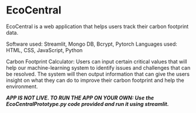 # EcoCentral
EcoCentral is a web application that helps users track their carbon footprint data. 

Software used: Streamlit, Mongo DB, Bcrypt, Pytorch
Languages used: HTML, CSS, JavaScript, Python

Carbon Footprint Calculator:
Users can input certain critical values that will help our machine-learning system to identify issues and challenges that can be resolved. The system will then output information that can give the users insight on what they can do to improve their carbon footprint and help the environment. 

***APP IS NOT LIVE. TO RUN THE APP ON YOUR OWN: Use the EcoCentralPrototype.py code provided and run it using streamlit.***
